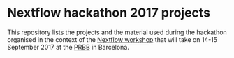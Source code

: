# Nextflow hackathon 2017 projects 

This repository lists the projects and the material used during the hackathon organised 
in the context of the [Nextflow workshop](https://www.nextflow.io/blog/2017/nextflow-workshop.html) 
that will take on 14-15 September 2017 at the [PRBB](https://www.prbb.org) in Barcelona. 

